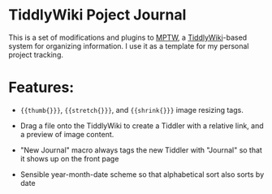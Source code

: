# TiddlyWiki Poject Journal

This is a set of modifications and plugins to [MPTW](http://mptw.tiddlyspot.com/), a [TiddlyWiki](http://www.tiddlywiki.com/)-based system for organizing information. I use it as a template for my personal project tracking.

# Features:
* `{{thumb{}}}`, `{{stretch{}}}`, and `{{shrink{}}}` image resizing tags.

* Drag a file onto the TiddlyWiki to create a Tiddler with a relative
  link, and a preview of image content.

* "New Journal" macro always tags the new Tiddler with "Journal" so that it shows up on the front page

* Sensible year-month-date scheme so that alphabetical sort also sorts by date
